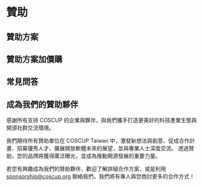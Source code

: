 # 贊助

## 贊助方案

## 贊助方案加價購

## 常見問答

## 成為我們的贊助夥伴

感謝所有支持 COSCUP 的企業與夥伴，與我們攜手打造更美好的科技產業生態與開源社群交流環境。

我們期待所有贊助單位在 COSCUP Taiwan 中，激發新想法與創意、促成合作計畫、招募優秀人才、擴展開放軟體未來的展望，並與專業人士深度交流。
透過贊助，您的品牌將獲得廣泛曝光，並成為推動開源發展的重要力量。

若您有興趣成為我們的贊助夥伴，歡迎了解詳細合作方案，或是利用 sponsorship@coscup.org 聯絡我們，我們將有專人與您商討更多的合作方式！
